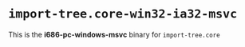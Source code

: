 # `import-tree.core-win32-ia32-msvc`

This is the **i686-pc-windows-msvc** binary for `import-tree.core`
